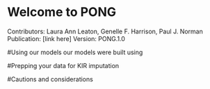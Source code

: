 # Welcome to PONG
Contributors: Laura Ann Leaton, Genelle F. Harrison, Paul J. Norman
Publication: [link here]
Version: PONG.1.0

#Using our models
our models were built using 

#Prepping your data for KIR imputation

#Cautions and considerations
